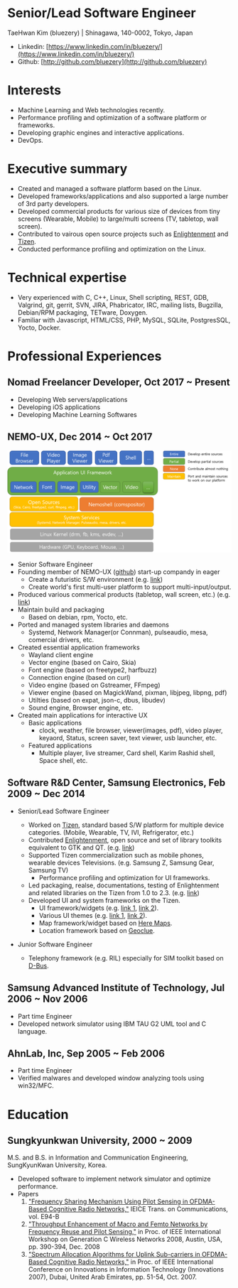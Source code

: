 # Senior/Lead Software Engineer

TaeHwan Kim (bluezery) | Shinagawa, 140-0002, Tokyo, Japan
* Linkedin: [https://www.linkedin.com/in/bluezery/](https://www.linkedin.com/in/bluezery/)
* Github: [http://github.com/bluezery](http://github.com/bluezery)

# Interests
* Machine Learning and Web technologies recently.
* Performance profiling and optimization of a software platform or frameworks.
* Developing graphic engines and interactive applications.
* DevOps.

# Executive summary
* Created and managed a software platform based on the Linux.
* Developed frameworks/applications and also supported a large number of 3rd party developers.
* Developed commercial products for various size of devices from tiny screens (Wearable, Mobile) to large/multi screens (TV, tabletop, wall screen).
* Contributed to vairous open source projects such as [Enlightenment](https://www.enlightenment.org/) and [Tizen](https://www.tizen.org/).
* Conducted performance profiling and optimization on the Linux.

# Technical expertise
* Very experienced with C, C++, Linux, Shell scripting, REST, GDB, Valgrind, git, gerrit, SVN, JIRA, Phabricator, IRC, mailing lists, Bugzilla, Debian/RPM packaging, TETware, Doxygen.
* Familiar with Javascript, HTML/CSS, PHP, MySQL, SQLite, PostgresSQL, Yocto, Docker.

# Professional Experiences
## Nomad Freelancer Developer, Oct 2017 ~ Present
* Developing Web servers/applications
* Developing iOS applications
* Developing Machine Learning Softwares

## NEMO-UX, Dec 2014 ~ Oct 2017
![nemoux](nemoux.png)

* Senior Software Engineer
* Founding member of NEMO-UX ([github](https://github.com/nemoux/)) start-up compandy in eager
    * Create a futuristic S/W environment (e.g. [link](https://www.youtube.com/watch?v=bsTKwx_VNcU))
    * Create world's first multi-user platform to support multi-input/output.
* Produced various commerical products (tabletop, wall screen, etc.) (e.g. [link](https://www.youtube.com/watch?v=F-VnCznz7A0))
* Maintain build and packaging
    * Based on debian, rpm, Yocto, etc.
* Ported and managed system libraries and daemons
    * Systemd, Network Manager(or Connman), pulseaudio, mesa, comercial drivers, etc.
* Created essential application frameworks
    - Wayland client engine
    - Vector engine (based on Cairo, Skia)
    - Font engine (based on freetype2, harfbuzz)
    - Connection engine (based on curl)
    - Video engine (based on Gstreamer, FFmpeg)        
    - Viewer engine (based on MagickWand, pixman, libjpeg, libpng, pdf)
    - Utilties (based on expat, json-c, dbus, libudev)
    - Sound engine, Browser engine, etc.
* Created main applications for interactive UX
    - Basic applications
        + clock, weather, file browser, viewer(images, pdf), video player, keyaord, Status, screen saver, text viewer, usb launcher, etc.
    - Featured applications
        + Multiple player, live streamer, Card shell,  Karim Rashid shell, Space shell, etc.

## Software R&D Center, Samsung Electronics, Feb 2009 ~ Dec 2014
* Senior/Lead Software Engineer
    * Worked on [Tizen](https://www.tizen.org/), standard based S/W platform for multiple device categories. (Mobile, Wearable, TV, IVI, Refrigerator, etc.)
    * Contributed [Enlightenment](https://www.enlightenment.org/), open source and set of library toolkits equivalent to GTK and QT. (e.g. [link](https://phab.enlightenment.org/search/query/ia23VwHIO7fL/#R))
    * Supported Tizen commercialization such as mobile phones, wearable devices Televisions. (e.g. Samsung Z, Samsung Gear, Samsung TV)
        * Performance profiling and optimization for UI frameworks.
    * Led packaging, realse, documentations, testing of Enlightenment and related libraries on the Tizen from 1.0 to 2.3. (e.g. [link](https://review.tizen.org/git/?a=project_list&s=framework%2Fuifw%2F%28ecore%7Cedbus%7Cedje%7Ceet%7Ceeze%7Cefreet%7Ceina%7Ceio%7Celementary%7Cembryo%7Cemotion%7Cethumb%7Cevas%7Cexpedite%7Charfbuzz%7Celm-misc%7Cedje-multisense-plugin%7Cefl-assist%7Cefl-theme-tizen%7Cefl-theme-white%29&sr=1&btnS=Search))
    * Developed UI and system frameworks on the Tizen.        
        * UI framework/widgets (e.g. [link 1](https://review.tizen.org/git/?p=framework%2Fuifw%2Felementary.git&a=search&h=b4d93e1e51bcb289a8571a323515a308397ba450&st=author&s=the81.kim%40samsung.com), [link 2](https://review.tizen.org/git/?p=profile%2Fmobile%2Felementary.git&a=search&h=HEAD&st=author&s=the81.kim%40samsung.com)).
        * Various UI themes (e.g. [link 1](https://review.tizen.org/git/?p=framework%2Fuifw%2Fefl-theme-white.git&a=search&h=HEAD&st=author&s=the81.kim%40samsung.com), [link 2](https://review.tizen.org/git/?p=framework%2Fuifw%2Fefl-theme-tizen.git&a=search&h=HEAD&st=author&s=the81.kim%40samsung.com)).        
        * Map framework/widget based on [Here Maps](https://wego.here.com/).
        * Location framework based on [Geoclue](https://www.freedesktop.org/wiki/Software/GeoClue/).

* Junior Software Engineer
    * Telephony framework (e.g. RIL) especially for SIM toolkit based on [D-Bus](https://www.freedesktop.org/wiki/Software/dbus/).

## Samsung Advanced Institute of Technology, Jul 2006 ~ Nov 2006
* Part time Engineer
* Developed network simulator using IBM TAU G2 UML tool and C language.

## AhnLab, Inc, Sep 2005 ~ Feb 2006
* Part time Engineer
* Verified malwares and developed window analyzing tools using win32/MFC.

# Education
## Sungkyunkwan University, 2000 ~ 2009
M.S. and B.S. in Information and Communication Engineering, SungKyunKwan University, Korea.
* Developed software to implement network simulator and optimize performance.
* Papers
  1. ["Frequency Sharing Mechanism Using Pilot Sensing in OFDMA-Based Cognitive Radio Networks,"](https://www.jstage.jst.go.jp/article/transcom/E94.B/4/E94.B_4_986/_article) IEICE Trans. on Communications, vol. E94-B
  2. ["Throughput Enhancement of Macro and Femto Networks by Frequency Reuse and Pilot Sensing,"](http://ieeexplore.ieee.org/document/4745099/) in Proc. of IEEE International Workshop on Generation C Wireless Networks 2008, Austin, USA, pp. 390-394, Dec. 2008
  3. ["Spectrum Allocation Algorithms for Uplink Sub-carriers in OFDMA-Based Cognitive Radio Networks,"](http://ieeexplore.ieee.org/document/4430368/) in Proc. of IEEE International Conference on Innovations in Information Technology (Innovations 2007), Dubai, United Arab Emirates, pp. 51-54, Oct. 2007.